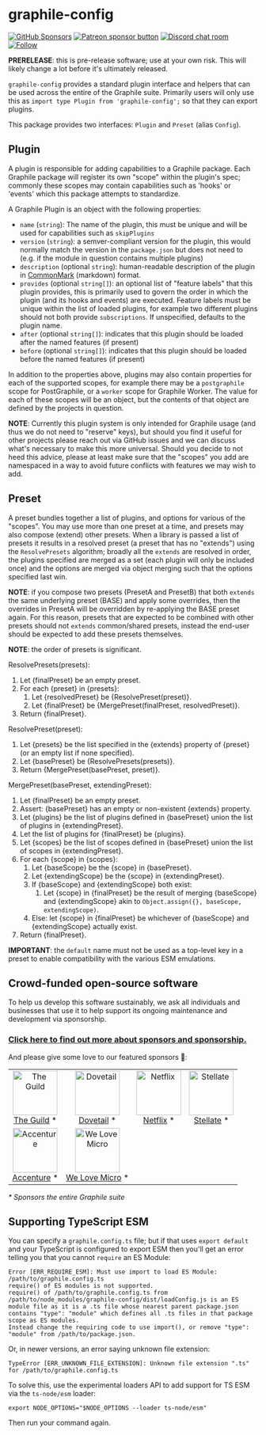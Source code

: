 # graphile-config

[![GitHub Sponsors](https://img.shields.io/github/sponsors/benjie?color=ff69b4&label=github%20sponsors)](https://github.com/sponsors/benjie)
[![Patreon sponsor button](https://img.shields.io/badge/sponsor-via%20Patreon-orange.svg)](https://patreon.com/benjie)
[![Discord chat room](https://img.shields.io/discord/489127045289476126.svg)](http://discord.gg/graphile)
[![Follow](https://img.shields.io/badge/twitter-@GraphileHQ-blue.svg)](https://twitter.com/GraphileHQ)

**PRERELEASE**: this is pre-release software; use at your own risk. This will
likely change a lot before it's ultimately released.

`graphile-config` provides a standard plugin interface and helpers that can be
used across the entire of the Graphile suite. Primarily users will only use this
as `import type Plugin from 'graphile-config';` so that they can export plugins.

This package provides two interfaces: `Plugin` and `Preset` (alias `Config`).

## Plugin

A plugin is responsible for adding capabilities to a Graphile package. Each
Graphile package will register its own "scope" within the plugin's spec;
commonly these scopes may contain capabilities such as 'hooks' or 'events' which
this package attempts to standardize.

A Graphile Plugin is an object with the following properties:

- `name` (`string`): The name of the plugin, this must be unique and will be
  used for capabilities such as `skipPlugins`
- `version` (`string`): a semver-compliant version for the plugin, this would
  normally match the version in the `package.json` but does not need to (e.g. if
  the module in question contains multiple plugins)
- `description` (optional `string`): human-readable description of the plugin in
  [CommonMark](https://commonmark.org/) (markdown) format.
- `provides` (optional `string[]`): an optional list of "feature labels" that
  this plugin provides, this is primarily used to govern the order in which the
  plugin (and its hooks and events) are executed. Feature labels must be unique
  within the list of loaded plugins, for example two different plugins should
  not both provide `subscriptions`. If unspecified, defaults to the plugin name.
- `after` (optional `string[]`): indicates that this plugin should be loaded
  after the named features (if present)
- `before` (optional `string[]`): indicates that this plugin should be loaded
  before the named features (if present)

In addition to the properties above, plugins may also contain properties for
each of the supported scopes, for example there may be a `postgraphile` scope
for PostGraphile, or a `worker` scope for Graphile Worker. The value for each of
these scopes will be an object, but the contents of that object are defined by
the projects in question.

**NOTE**: Currently this plugin system is only intended for Graphile usage (and
thus we do not need to "reserve" keys), but should you find it useful for other
projects please reach out via GitHub issues and we can discuss what's necessary
to make this more universal. Should you decide to not heed this advice, please
at least make sure that the "scopes" you add are namespaced in a way to avoid
future conflicts with features we may wish to add.

## Preset

A preset bundles together a list of plugins, and options for various of the
"scopes". You may use more than one preset at a time, and presets may also
compose (extend) other presets. When a library is passed a list of presets it
results in a resolved preset (a preset that has no "extends") using the
`ResolvePresets` algorithm; broadly all the `extends` are resolved in order, the
plugins specified are merged as a set (each plugin will only be included once)
and the options are merged via object merging such that the options specified
last win.

**NOTE**: if you compose two presets (PresetA and PresetB) that both `extends`
the same underlying preset (BASE) and apply some overrides, then the overrides
in PresetA will be overridden by re-applying the BASE preset again. For this
reason, presets that are expected to be combined with other presets should not
`extends` common/shared presets, instead the end-user should be expected to add
these presets themselves.

**NOTE**: the order of presets is significant.

ResolvePresets(presets):

1. Let {finalPreset} be an empty preset.
1. For each {preset} in {presets}:
   1. Let {resolvedPreset} be {ResolvePreset(preset)}.
   1. Let {finalPreset} be {MergePreset(finalPreset, resolvedPreset)}.
1. Return {finalPreset}.

ResolvePreset(preset):

1. Let {presets} be the list specified in the {extends} property of {preset} (or
   an empty list if none specified).
1. Let {basePreset} be {ResolvePresets(presets)}.
1. Return {MergePreset(basePreset, preset)}.

MergePreset(basePreset, extendingPreset):

1. Let {finalPreset} be an empty preset.
1. Assert: {basePreset} has an empty or non-existent {extends} property.
1. Let {plugins} be the list of plugins defined in {basePreset} union the list
   of plugins in {extendingPreset}.
1. Let the list of plugins for {finalPreset} be {plugins}.
1. Let {scopes} be the list of scopes defined in {basePreset} union the list of
   scopes in {extendingPreset}.
1. For each {scope} in {scopes}:
   1. Let {baseScope} be the {scope} in {basePreset}.
   1. Let {extendingScope} be the {scope} in {extendingPreset}.
   1. If {baseScope} and {extendingScope} both exist:
      1. Let {scope} in {finalPreset} be the result of merging {baseScope} and
         {extendingScope} akin to
         `Object.assign({}, baseScope, extendingScope)`.
   1. Else: let {scope} in {finalPreset} be whichever of {baseScope} and
      {extendingScope} actually exist.
1. Return {finalPreset}.

**IMPORTANT**: the `default` name must not be used as a top-level key in a
preset to enable compatibility with the various ESM emulations.

<!-- SPONSORS_BEGIN -->

## Crowd-funded open-source software

To help us develop this software sustainably, we ask all individuals and
businesses that use it to help support its ongoing maintenance and development
via sponsorship.

### [Click here to find out more about sponsors and sponsorship.](https://www.graphile.org/sponsor/)

And please give some love to our featured sponsors 🤩:

<table><tr>
<td align="center"><a href="https://www.the-guild.dev/"><img src="https://graphile.org/images/sponsors/theguild.png" width="90" height="90" alt="The Guild" /><br />The Guild</a> *</td>
<td align="center"><a href="https://dovetailapp.com/"><img src="https://graphile.org/images/sponsors/dovetail.png" width="90" height="90" alt="Dovetail" /><br />Dovetail</a> *</td>
<td align="center"><a href="https://www.netflix.com/"><img src="https://graphile.org/images/sponsors/Netflix.png" width="90" height="90" alt="Netflix" /><br />Netflix</a> *</td>
<td align="center"><a href="https://stellate.co/"><img src="https://graphile.org/images/sponsors/Stellate.png" width="90" height="90" alt="Stellate" /><br />Stellate</a> *</td>
</tr><tr>
<td align="center"><a href="https://www.accenture.com/"><img src="https://graphile.org/images/sponsors/accenture.svg" width="90" height="90" alt="Accenture" /><br />Accenture</a> *</td>
<td align="center"><a href="https://microteam.io/"><img src="https://graphile.org/images/sponsors/micro.png" width="90" height="90" alt="We Love Micro" /><br />We Love Micro</a> *</td>
</tr></table>

<em>\* Sponsors the entire Graphile suite</em>

<!-- SPONSORS_END -->

## Supporting TypeScript ESM

You can specify a `graphile.config.ts` file; but if that uses `export default`
and your TypeScript is configured to export ESM then you'll get an error telling
you that you cannot `require` an ES Module:

```
Error [ERR_REQUIRE_ESM]: Must use import to load ES Module: /path/to/graphile.config.ts
require() of ES modules is not supported.
require() of /path/to/graphile.config.ts from /path/to/node_modules/graphile-config/dist/loadConfig.js is an ES module file as it is a .ts file whose nearest parent package.json contains "type": "module" which defines all .ts files in that package scope as ES modules.
Instead change the requiring code to use import(), or remove "type": "module" from /path/to/package.json.
```

Or, in newer versions, an error saying unknown file extension:

```
TypeError [ERR_UNKNOWN_FILE_EXTENSION]: Unknown file extension ".ts" for /path/to/graphile.config.ts
```

To solve this, use the experimental loaders API to add support for TS ESM via
the `ts-node/esm` loader:

```
export NODE_OPTIONS="$NODE_OPTIONS --loader ts-node/esm"
```

Then run your command again.
